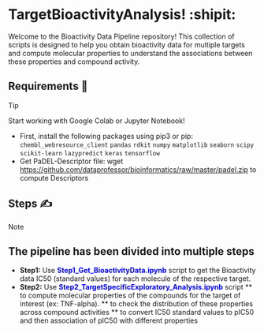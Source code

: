 # TargetBioactivityAnalysis! :shipit:
Welcome to the Bioactivity Data Pipeline repository! This collection of scripts is designed to help you obtain bioactivity data for multiple targets and compute molecular properties to understand the associations between these properties and compound activity.

## Requirements :crossed_fingers:
> [!TIP]
> Start working with Google Colab or Jupyter Notebook! 
> * First, install the following packages using pip3 or pip:
`chembl_webresource_client`
`pandas`
`rdkit`
`numpy`
`matplotlib`
`seaborn`
`scipy`
`scikit-learn`
`lazypredict`
`keras`
`tensorflow`
> * Get PaDEL-Descriptor file: wget https://github.com/dataprofessor/bioinformatics/raw/master/padel.zip to compute Descriptors

## Steps :writing_hand:
> [!NOTE]
> ## The pipeline has been divided into multiple steps
> * **Step1:** Use **<span style="color:blue">Step1_Get_BioactivityData.ipynb</span>** script to get the Bioactivity data IC50 (standard values) for each molecule of the respective target.
> * **Step2:** Use **<span style="color:blue">Step2_TargetSpecificExploratory_Analysis.ipynb</span>** script
> ** to compute molecular properties of the compounds for the target of interest (ex: TNF-alpha).
> ** to check the distribution of these properties across compound activities
> ** to convert IC50 standard values to pIC50 and then association of pIC50 with different properties
